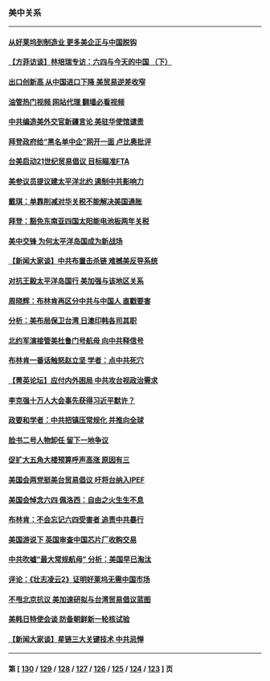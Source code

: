 ### 美中关系
---
#### [从好莱坞到制造业 更多美企正与中国脱钩](../../pages/nf1412576/n13754651.md?06081645) 
#### [【方菲访谈】林培瑞专访：六四与今天的中国 （下）](../../pages/nf1412576/n13754267.md?06081645) 
#### [出口创新高 从中国进口下降 美贸易逆差收窄](../../pages/nf1412576/n13754360.md?06081645) 
#### [油管热门视频 网站代理 翻墙必看视频](http://209.222.30.114:81/youtube.html?06081645)
#### [中共编造美外交官新疆言论 美驻华使馆谴责](../../pages/nf1412576/n13754364.md?06081645) 
#### [拜登政府给“黑名单中企”网开一面 卢比奥批评](../../pages/nf1412576/n13754340.md?06081645) 
#### [台美启动21世纪贸易倡议 目标瞄准FTA](../../pages/nf1412576/n13754116.md?06081645) 
#### [美参议员提议建太平洋北约 遏制中共影响力](../../pages/nf1412576/n13754266.md?06081645) 
#### [戴琪：单靠削减对华关税不能解决美国通胀](../../pages/nf1412576/n13753645.md?06081645) 
#### [拜登：豁免东南亚四国太阳能电池板两年关税](../../pages/nf1412576/n13753566.md?06081645) 
#### [美中交锋 为何太平洋岛国成为新战场](../../pages/nf1412576/n13753575.md?06081645) 
#### [【新闻大家谈】中共布置击杀链 难撼美反导系统](../../pages/nf1412576/n13753489.md?06081645) 
#### [对抗王毅太平洋岛国行 美加强与该地区关系](../../pages/nf1412576/n13752906.md?06081645) 
#### [周晓辉：布林肯再区分中共与中国人 直戳要害](../../pages/nf1412576/n13752875.md?06081645) 
#### [分析：美布局保卫台湾 日澳印韩各司其职](../../pages/nf1412576/n13751378.md?06081645) 
#### [北约军演接管美杜鲁门号航母 向中共释信号](../../pages/nf1412576/n13751927.md?06081645) 
#### [布林肯一番话触怒赵立坚 学者：点中共死穴](../../pages/nf1412576/n13751882.md?06081645) 
#### [【菁英论坛】应付内外困局 中共攻台视政治需求](../../pages/nf1412576/n13752381.md?06081645) 
#### [李克强十万人大会事先获得习近平默许？](../../pages/nf1412576/n13752436.md?06081645) 
#### [政要和学者：中共把镇压常规化 并推向全球](../../pages/nf1412576/n13752426.md?06081645) 
#### [脸书二号人物卸任 留下一地争议](../../pages/nf1412576/n13751931.md?06081645) 
#### [促扩大五角大楼预算呼声高涨 原因有三](../../pages/nf1412576/n13752299.md?06081645) 
#### [美国会两党挺美台贸易倡议 吁将台纳入IPEF](../../pages/nf1412576/n13752060.md?06081645) 
#### [美国会悼念六四 佩洛西：自由之火生生不息](../../pages/nf1412576/n13752143.md?06081645) 
#### [布林肯：不会忘记六四受害者 追责中共暴行](../../pages/nf1412576/n13752030.md?06081645) 
#### [美国游说下 英国审查中国芯片厂收购交易](../../pages/nf1412576/n13751935.md?06081645) 
#### [中共吹嘘“最大常规航母” 分析：美国早已淘汰](../../pages/nf1412576/n13751624.md?06081645) 
#### [评论：《壮志凌云2》证明好莱坞无需中国市场](../../pages/nf1412576/n13751832.md?06081645) 
#### [不甩北京抗议 美加速研拟与台湾贸易倡议蓝图](../../pages/nf1412576/n13751642.md?06081645) 
#### [美韩日特使会谈 防备朝鲜新一轮核试验](../../pages/nf1412576/n13751641.md?06081645) 
#### [【新闻大家谈】星链三大关键技术 中共忌惮](../../pages/nf1412576/n13751708.md?06081645) 

---
#### 第 [ [130](./130.md?06081645) / [129](./129.md?06081645) / [128](./128.md?06081645) / [127](./127.md?06081645) / [126](./126.md?06081645) / [125](./125.md?06081645) / [124](./124.md?06081645) / [123](./123.md?06081645) ] 页
